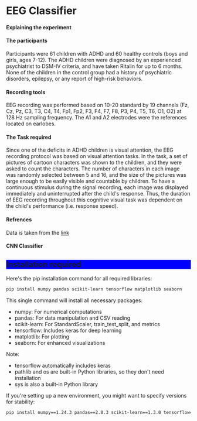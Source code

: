 
<head>

<h1>EEG Classifier</h1>

<h4>Explaining the experiment</h4>
        <div class="section">
            <h4>The participants</h4>
            <p>
                Participants were 61 children with ADHD and 60 healthy controls (boys and girls, ages 7-12).
                The ADHD children were diagnosed by an experienced psychiatrist to DSM-IV criteria,
                and have taken Ritalin for up to 6 months. None of the children in the control group had a history of psychiatric disorders,
                epilepsy, or any report of high-risk behaviors.
            </p>
        </div>

  
<h4>Recording tools</h4>
        <div class="section">
            <p class="highlight">
                EEG recording was performed based on 10-20 standard by 19 channels
                (Fz, Cz, Pz, C3, T3, C4, T4, Fp1, Fp2, F3, F4, F7, F8, P3, P4, T5, T6, O1, O2) at 128 Hz sampling frequency.
                The A1 and A2 electrodes were the references located on earlobes.
            </p>
        </div>


<h4>The Task required</h4>
        <div class="section">
            <p>
                Since one of the deficits in ADHD children is visual attention, the EEG recording protocol was based on visual attention tasks.
                In the task, a set of pictures of cartoon characters was shown to the children, and they were asked to count the characters.
                The number of characters in each image was randomly selected between 5 and 16, and the size of the pictures was large enough to be easily visible
                and countable by children. To have a continuous stimulus during the signal recording, each image was displayed immediately and uninterrupted after the child's response.
                Thus, the duration of EEG recording throughout this cognitive visual task was dependent on the child's performance (i.e. response speed).
            </p>
        </div>


<h4>Refrences</h4>
        <div>
            <p>
                Data is taken from the
            <a  href="https://ieee-dataport.org/open-access/eeg-data-adhd-control-children"> link </a>
            </p>
        </div>


<h4>CNN Classifier</h4>
        <div class="section">
            <p>
            </p>
        </div>

<h2 style="background-color:blue">Installation required</h2>
<div>
Here's the pip installation command for all required libraries:

```bash
pip install numpy pandas scikit-learn tensorflow matplotlib seaborn
```

This single command will install all necessary packages:
- numpy: For numerical computations
- pandas: For data manipulation and CSV reading
- scikit-learn: For StandardScaler, train_test_split, and metrics
- tensorflow: Includes keras for deep learning
- matplotlib: For plotting
- seaborn: For enhanced visualizations

Note:
- tensorflow automatically includes keras
- pathlib and os are built-in Python libraries, so they don't need installation
- sys is also a built-in Python library

If you're setting up a new environment, you might want to specify versions for stability:
```bash
pip install numpy==1.24.3 pandas==2.0.3 scikit-learn==1.3.0 tensorflow==2.15.0 matplotlib==3.7.2 seaborn==0.12.2
```
</div>

